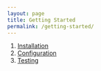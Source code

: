 ```yaml
---
layout: page
title: Getting Started
permalink: /getting-started/
---
```


  1. [Installation](../installation)
  2. [Configuration](../configuration)
  3. [Testing](../testing)
